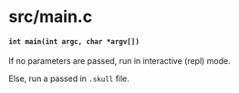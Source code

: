 # src/main.c

#### `int main(int argc, char *argv[]) `
If no parameters are passed, run in interactive (repl) mode.

Else, run a passed in `.skull` file.

